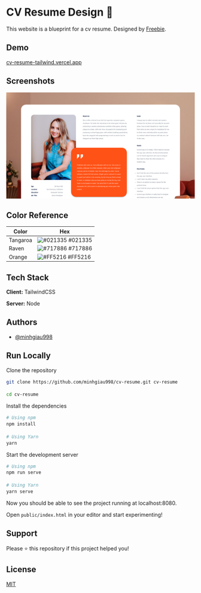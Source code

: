 # CV Resume Design 🎨

This website is a blueprint for a cv resume. Designed by [Freebie](https://freebiesui.com/figma-freebies/figma-web-templates/cv-resume-design/).

## Demo

[cv-resume-tailwind.vercel.app](https://cv-resume-tailwind.vercel.app)

## Screenshots

![demo.png](https://raw.githubusercontent.com/minhgiau998/richnguyen/master/images/project-3.png)

## Color Reference

| Color    | Hex                                                              |
| -------- | ---------------------------------------------------------------- |
| Tangaroa | ![#021335](https://via.placeholder.com/10/021335?text=+) #021335 |
| Raven    | ![#717886](https://via.placeholder.com/10/717886?text=+) #717886 |
| Orange   | ![#FF5216](https://via.placeholder.com/10/FF5216?text=+) #FF5216 |

## Tech Stack

**Client:** TailwindCSS

**Server:** Node

## Authors

- [@minhgiau998](https://github.com/minhgiau998)

## Run Locally

Clone the repository

```bash
git clone https://github.com/minhgiau998/cv-resume.git cv-resume

cd cv-resume
```

Install the dependencies

```bash
# Using npm
npm install

# Using Yarn
yarn
```

Start the development server

```bash
# Using npm
npm run serve

# Using Yarn
yarn serve
```

Now you should be able to see the project running at localhost:8080.

Open `public/index.html` in your editor and start experimenting!

## Support

Please ⭐️ this repository if this project helped you!

## License

[MIT](https://choosealicense.com/licenses/mit/)
